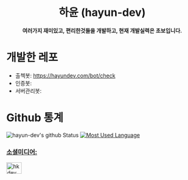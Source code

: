 <h1 align="center">하윤 (hayun-dev)</h1>
<p align="center">
  <b>여러가지 재미있고, 편리한것들을 개발하고, 현재 개발실력은 초보입니다.</b>
</p>

# 개발한 레포
- 출첵봇: https://hayundev.com/bot/check
- 인증봇:
- 서버관리봇:

# Github 통계
![hayun-dev's github Status](https://github-readme-stats.vercel.app/api?username=hayun-dev&count_private=true&show_icons=true&theme=tokyonight)
<a href="https://profile.codersrank.io/user/hayun-dev/">
![Most Used Language](https://github-readme-stats.vercel.app/api/top-langs/?username=hayun-dev&theme=tokyonight&layout=compact)<br/>
  

<h3 align="left">소셜미디어:</h3>
<p align="left">
<a href="https://discord.gg/hkdev" target="blank"><img align="center" src="https://raw.githubusercontent.com/rahuldkjain/github-profile-readme-generator/master/src/images/icons/Social/discord.svg" alt="hkdev" height="30" width="40" /></a>

